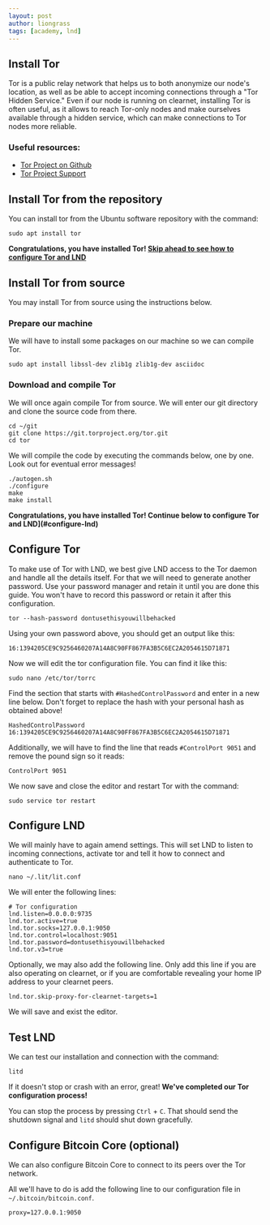 ```yaml
---
layout: post
author: liongrass
tags: [academy, lnd]
---
```


## Install Tor

Tor is a public relay network that helps us to both anonymize our node's location, as well as be able to accept incoming connections through a "Tor Hidden Service." Even if our node is running on clearnet, installing Tor is often useful, as it allows to reach Tor-only nodes and make ourselves available through a hidden service, which can make connections to Tor nodes more reliable.

### Useful resources:

- [Tor Project on Github](https://github.com/torproject/tor)
- [Tor Project Support](https://support.torproject.org/)

## Install Tor from the repository

You can install tor from the Ubuntu software repository with the command:

```shell
sudo apt install tor
```

**Congratulations, you have installed Tor! [Skip ahead to see how to configure Tor and LND](#configure-tor)**


## Install Tor from source

You may install Tor from source using the instructions below.

### Prepare our machine

We will have to install some packages on our machine so we can compile Tor.

```shell
sudo apt install libssl-dev zlib1g zlib1g-dev asciidoc
```

### Download and compile Tor

We will once again compile Tor from source. We will enter our git directory and clone the source code from there.

```shell
cd ~/git
git clone https://git.torproject.org/tor.git
cd tor
```

We will compile the code by executing the commands below, one by one. Look out for eventual error messages!

```shell
./autogen.sh
./configure
make
make install
```

**Congratulations, you have installed Tor! Continue below to configure Tor and LND](#configure-lnd)**

## Configure Tor

To make use of Tor with LND, we best give LND access to the Tor daemon and handle all the details itself. For that we will need to generate another password. Use your password manager and retain it until you are done this guide. You won't have to record this password or retain it after this configuration.

```shell
tor --hash-password dontusethisyouwillbehacked
```

Using your own password above, you should get an output like this:

```
16:1394205CE9C9256460207A14A8C90FF867FA3B5C6EC2A2054615D71871
```

Now we will edit the tor configuration file. You can find it like this:

```shell
sudo nano /etc/tor/torrc
```

Find the section that starts with `#HashedControlPassword` and enter in a new line below. Don't forget to replace the hash with your personal hash as obtained above!

```
HashedControlPassword 16:1394205CE9C9256460207A14A8C90FF867FA3B5C6EC2A2054615D71871
```

Additionally, we will have to find the line that reads `#ControlPort 9051` and remove the pound sign so it reads:

```
ControlPort 9051
```

We now save and close the editor and restart Tor with the command:

```shell
sudo service tor restart
```

## Configure LND

We will mainly have to again amend settings. This will set LND to listen to incoming connections, activate tor and tell it how to connect and authenticate to Tor.

```shell
nano ~/.lit/lit.conf
```

We will enter the following lines:

```
# Tor configuration
lnd.listen=0.0.0.0:9735
lnd.tor.active=true
lnd.tor.socks=127.0.0.1:9050
lnd.tor.control=localhost:9051
lnd.tor.password=dontusethisyouwillbehacked
lnd.tor.v3=true
```

Optionally, we may also add the following line. Only add this line if you are also operating on clearnet, or if you are comfortable revealing your home IP address to your clearnet peers.

```
lnd.tor.skip-proxy-for-clearnet-targets=1
```

We will save and exist the editor.

## Test LND

We can test our installation and connection with the command:

```shell
litd
```

If it doesn't stop or crash with an error, great! **We've completed our Tor configuration process!**

You can stop the process by pressing `Ctrl` + `C`. That should send the shutdown signal and `litd` should shut down gracefully.

## Configure Bitcoin Core (optional)

We can also configure Bitcoin Core to connect to its peers over the Tor network.

All we'll have to do is add the following line to our configuration file in `~/.bitcoin/bitcoin.conf`.

```
proxy=127.0.0.1:9050
```
